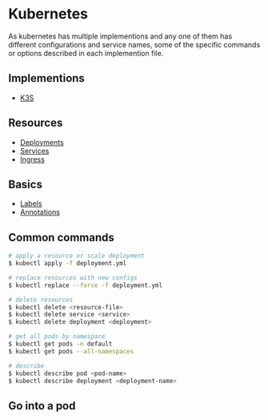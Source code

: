 # Kubernetes
As kubernetes has multiple implementions and any one of them has different configurations and service names, some of the specific commands or options described in each implemention file.

## Implementions
* [K3S](./impl-k3s.md)

## Resources
* [Deployments](./res-deployment.md)
* [Services](./res-service.md)
* [Ingress]()

## Basics
* [Labels](./basic-label.md)
* [Annotations](basic-annotation.md)

## Common commands
```sh
# apply a resource or scale deployment
$ kubectl apply -f deployment.yml

# replace resources with new configs
$ kubectl replace --force -f deployment.yml

# delete resources
$ kubectl delete <resource-file>
$ kubectl delete service <service>
$ kubectl delete deployment <deployment>

# get all pods by namespace
$ kubectl get pods -n default
$ kubectl get pods --all-namespaces

# describe
$ kubectl describe pod <pod-name>
$ kubectl describe deployment <deployment-name>
```

## Go into a pod